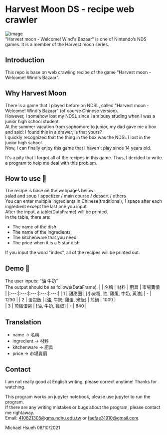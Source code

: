 # Harvest Moon DS - recipe web crawler  
  
![image](https://upload.wikimedia.org/wikipedia/en/e/e4/Harvest_Moon_DS_Grand_Bazaar_boxart.jpg)  
"Harvest moon - Welcome! Wind's Bazaar" is one of Nintendo’s NDS games. It is a member of the Harvest moon series.  
  
## Introduction  
This repo is base on web crawling recipe of the game "Harvest moon - Welcome! Wind's Bazaar".  
  
## Why Harvest Moon  
There is a game that I played before on NDSL, called "Harvest moon - Welcome! Wind's Bazaar" (of course Chinese version).  
However, I somehow lost my NDSL since I am busy studing when I was a junior high school student.  
At the summer vacation from sophomore to junior, my dad gave me a box and said: I found this in a drawer, is that yours?  
I quickly recognized that the thing in the box was the NDSL I lost in the junior high school.  
Now, I can finally enjoy this game that I haven't play since 14 years old.  
  
It's a pity that I forgot all of the recipes in this game. Thus, I decided to write a program to help me deal with this problem.  
  
## How to use :open_book:   
The recipe is base on the webpages below:  
[salad and soup](https://leomoon173.pixnet.net/blog/post/6777691) / [appetizer](https://leomoon173.pixnet.net/blog/post/27331605) / [main course](https://leomoon173.pixnet.net/blog/post/6777767) / [dessert](https://leomoon173.pixnet.net/blog/post/6777940) / [others](https://leomoon173.pixnet.net/blog/post/6777982)  
You can enter multiple ingredients in Chinese(traditional), 1 space after each ingredient except the last one you input.  
After the input, a table(DataFrame) will be printed.  
In the table, there are:  
* The name of the dish  
* The name of the ingredients  
* The kitchenware that you need  
* The price when it is a 5 star dish  
  
If you input the word "index", all of the recipes will be printed out.
  
## Demo :eyes:  
The user inputs: “油 牛奶”  
The output should be as follows(DataFrame). 
|   | 名稱 | 材料 | 廚具 | 市場賣價 |
|:---:|:---:|:---:|:---:|:---:|
| 1 | 甜甜圈 | [小麥粉, 油, 雞蛋, 牛奶, 黃油] | - | 1230 | 
| 2 | 蛋包飯 | [油, 牛奶, 雞蛋, 米飯] | 煎鍋 | 1000 |  
| 3 | 煎雞蛋捲 | [油, 牛奶, 雞蛋] | - | 840 |  
  
## Translation  
* name -> 名稱  
* ingredient -> 材料  
* kitchenware -> 廚具  
* price -> 市場賣價  

## Contact
I am not really good at English writing, please correct anytime! Thanks for watching.  
  
This program works on jupyter notebook, please use jupyter to run the program.  
If there are any writing mistakes or bugs about the program, please contact me rightaway.  
Email: 410821305@gms.ndhu.edu.tw or faefae31910@gmail.com.  
  
Michael Hsueh 08/10/2021
